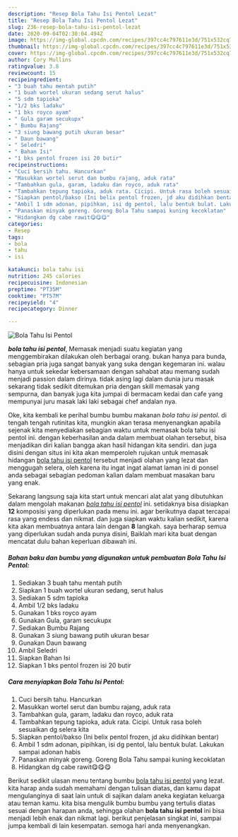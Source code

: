 ```yaml
---
description: "Resep Bola Tahu Isi Pentol Lezat"
title: "Resep Bola Tahu Isi Pentol Lezat"
slug: 236-resep-bola-tahu-isi-pentol-lezat
date: 2020-09-04T02:30:04.494Z
image: https://img-global.cpcdn.com/recipes/397cc4c797611e3d/751x532cq70/bola-tahu-isi-pentol-foto-resep-utama.jpg
thumbnail: https://img-global.cpcdn.com/recipes/397cc4c797611e3d/751x532cq70/bola-tahu-isi-pentol-foto-resep-utama.jpg
cover: https://img-global.cpcdn.com/recipes/397cc4c797611e3d/751x532cq70/bola-tahu-isi-pentol-foto-resep-utama.jpg
author: Cory Mullins
ratingvalue: 3.8
reviewcount: 15
recipeingredient:
- "3 buah tahu mentah putih"
- "1 buah wortel ukuran sedang serut halus"
- "5 sdm tapioka"
- "1/2 bks ladaku"
- "1 bks royco ayam"
- " Gula garam secukupx"
- " Bumbu Rajang"
- "3 siung bawang putih ukuran besar"
- " Daun bawang"
- " Seledri"
- " Bahan Isi"
- "1 bks pentol frozen isi 20 butir"
recipeinstructions:
- "Cuci bersih tahu. Hancurkan"
- "Masukkan wortel serut dan bumbu rajang, aduk rata"
- "Tambahkan gula, garam, ladaku dan royco, aduk rata"
- "Tambahkan tepung tapioka, aduk rata. Cicipi. Untuk rasa boleh sesuaikan dg selera kita"
- "Siapkan pentol/bakso (Ini belix pentol frozen, jd aku didihkan bentar)"
- "Ambil 1 sdm adonan, pipihkan, isi dg pentol, lalu bentuk bulat. Lakukan sampai adonan habis"
- "Panaskan minyak goreng. Goreng Bola Tahu sampai kuning kecoklatan"
- "Hidangkan dg cabe rawit😋😋😋"
categories:
- Resep
tags:
- bola
- tahu
- isi

katakunci: bola tahu isi 
nutrition: 245 calories
recipecuisine: Indonesian
preptime: "PT35M"
cooktime: "PT57M"
recipeyield: "4"
recipecategory: Dinner

---
```



![Bola Tahu Isi Pentol](https://img-global.cpcdn.com/recipes/397cc4c797611e3d/751x532cq70/bola-tahu-isi-pentol-foto-resep-utama.jpg)

<b><i>bola tahu isi pentol</i></b>, Memasak menjadi suatu kegiatan yang menggembirakan dilakukan oleh berbagai orang. bukan hanya para bunda, sebagian pria juga sangat banyak yang suka dengan kegemaran ini. walau hanya untuk sekedar kebersamaan dengan sahabat atau memang sudah menjadi passion dalam dirinya. tidak asing lagi dalam dunia juru masak sekarang tidak sedikit ditemukan pria dengan skill memasak yang sempurna, dan banyak juga kita jumpai di bermacam kedai dan cafe yang mempunyai juru masak laki laki sebagai chef andalan nya.

Oke, kita kembali ke perihal bumbu bumbu makanan <i>bola tahu isi pentol</i>. di tengah tengah rutinitas kita, mungkin akan terasa menyenangkan apabila sejenak kita menyediakan sebagian waktu untuk memasak bola tahu isi pentol ini. dengan keberhasilan anda dalam membuat olahan tersebut, bisa menjadikan diri kalian bangga akan hasil hidangan kita sendiri. dan juga disini dengan situs ini kita akan memperoleh rujukan untuk memasak hidangan <u>bola tahu isi pentol</u> tersebut menjadi olahan yang lezat dan menggugah selera, oleh karena itu ingat ingat alamat laman ini di ponsel anda sebagai sebagian pedoman kalian dalam membuat masakan baru yang enak.




Sekarang langsung saja kita start untuk mencari alat alat yang dibutuhkan dalam mengolah makanan <u><i>bola tahu isi pentol</i></u> ini. setidaknya bisa disiapkan <b>12</b> komposisi yang diperlukan pada menu ini. agar berikutnya dapat tercapai rasa yang endess dan nikmat. dan juga siapkan waktu kalian sedikit, karena kita akan membuatnya antara lain dengan <b>8</b> langkah. saya berharap semua yang diperlukan sudah anda punya disini, Baiklah mari kita buat dengan mencatat dulu bahan keperluan dibawah ini.

<!--inarticleads1-->

##### Bahan baku dan bumbu yang digunakan untuk pembuatan Bola Tahu Isi Pentol:

1. Sediakan 3 buah tahu mentah putih
1. Siapkan 1 buah wortel ukuran sedang, serut halus
1. Sediakan 5 sdm tapioka
1. Ambil 1/2 bks ladaku
1. Gunakan 1 bks royco ayam
1. Gunakan  Gula, garam secukupx
1. Sediakan  Bumbu Rajang
1. Gunakan 3 siung bawang putih ukuran besar
1. Gunakan  Daun bawang
1. Ambil  Seledri
1. Siapkan  Bahan Isi
1. Siapkan 1 bks pentol frozen isi 20 butir




<!--inarticleads2-->

##### Cara menyiapkan Bola Tahu Isi Pentol:

1. Cuci bersih tahu. Hancurkan
1. Masukkan wortel serut dan bumbu rajang, aduk rata
1. Tambahkan gula, garam, ladaku dan royco, aduk rata
1. Tambahkan tepung tapioka, aduk rata. Cicipi. Untuk rasa boleh sesuaikan dg selera kita
1. Siapkan pentol/bakso (Ini belix pentol frozen, jd aku didihkan bentar)
1. Ambil 1 sdm adonan, pipihkan, isi dg pentol, lalu bentuk bulat. Lakukan sampai adonan habis
1. Panaskan minyak goreng. Goreng Bola Tahu sampai kuning kecoklatan
1. Hidangkan dg cabe rawit😋😋😋




Berikut sedikit ulasan menu tentang bumbu <u>bola tahu isi pentol</u> yang lezat. kita harap anda sudah memahami dengan tulisan diatas, dan kamu dapat mengulanginya di saat lain untuk di sajikan dalam aneka kegiatan keluarga atau teman kamu. kita bisa mengulik bumbu bumbu yang tertulis diatas sesuai dengan harapan anda, sehingga olahan <b>bola tahu isi pentol</b> ini bisa menjadi lebih enak dan nikmat lagi. berikut penjelasan singkat ini, sampai jumpa kembali di lain kesempatan. semoga hari anda menyenangkan.
